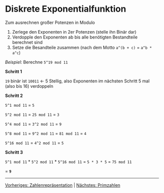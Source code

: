# Diskrete Exponentialfunktion

Zum ausrechnen großer Potenzen in Modulo
1. Zerlege den Exponenten in 2er Potenzen (stelle ihn Binär dar)
2. Verdopple den Exponenten ab bis alle benötigten Bestandteile berechnet sind
3. Setze die Besandteile zusammen (nach dem Motto `a^(b + c)` = `a^b * a^c`)

*Beispiel*: Berechne `5^19 mod 11`

**Schritt 1**

`19` binär ist `10011` <- 5 Stellig, also Exponenten im nächsten Schritt 5 mal (also bis 16) verdoppeln

**Schritt 2**

`5^1 mod 11` = `5`                      

`5^2 mod 11` = `25 mod 11` = `3`

`5^4 mod 11` = `3^2 mod 11` = `9`

`5^8 mod 11` = `9^2 mod 11` = `81 mod 11` = `4`

`5^16 mod 11` = `4^2 mod 11` = `5`

**Schritt 3**

`5^1 mod 11` * `5^2 mod 11` * `5^16 mod 11` = `5 * 3 * 5` = `75 mod 11`

= **`9`**


___
[Vorheriges: Zahlenrepräsentation](zahlenrepraesentation.md) | [Nächstes: Primzahlen](primzahlen.md)
